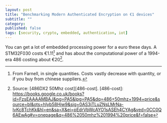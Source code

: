 ```yaml
---
layout: post
title: "Benchmarking Modern Authenticated Encryption on €1 devices"
subtitle: ""
category: 
published: false
tags: [security, crypto, embedded, authentication, iot]
---
```


You can get a lot of embedded processing power for a euro these days.
A STM32F030 costs €1.11[^1] and has about the computational power of a 1994-era 486 costing about €20[^2].


[^1]: From Farnell, in single quantities.  Costs vastly decrease with quantity, or if you buy from chinese suppliers.
[^2]: Source: [486DX2 50Mhz cost][486-cost].
[486-cost]: https://books.google.co.uk/books?id=FzsEAAAAMBAJ&pg=PA5&lpg=PA5&dq=486+50mhz+1994+price&source=bl&ots=hIyb58Hjw9&sig=0AS3jTLuZNsLMrNa-lvKc8TchKk&hl=en&sa=X&ei=pEdrVbWcAYO1sASEh4CYAg&ved=0CC0Q6AEwAg#v=onepage&q=486%2050mhz%201994%20price&f=false
